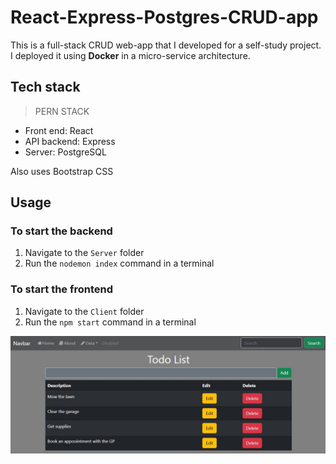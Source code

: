 ﻿# React-Express-Postgres-CRUD-app

This is a full-stack CRUD web-app that I developed for a self-study project.
I deployed it using **Docker** in a micro-service architecture.

## Tech stack

> PERN STACK
+ Front end: React
+ API backend: Express
+ Server: PostgreSQL

Also uses Bootstrap CSS

## Usage
### To start the backend
1) Navigate to the `Server` folder
2) Run the `nodemon index` command in a terminal

### To start the frontend
1) Navigate to the `Client` folder
2) Run the `npm start` command in a terminal

![alt text](https://github.com/prab-s/React-Express-Postgres-CRUD-app/blob/master/pern-1.jpg "Data entry page")
